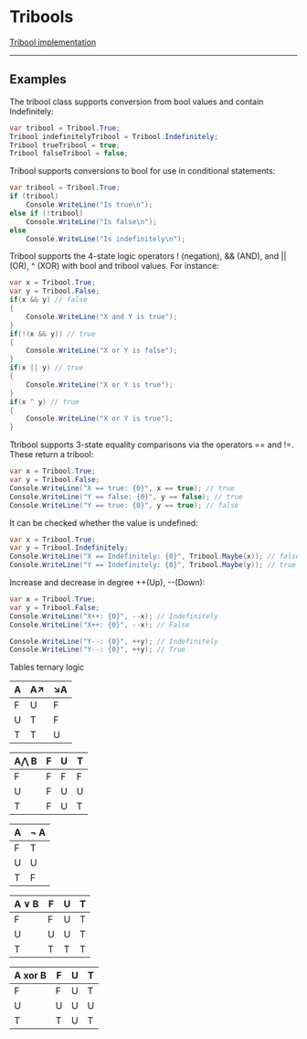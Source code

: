 # Tribools

[Tribool implementation](https://en.wikipedia.org/wiki/Three-valued_logic)
***
## Examples
The tribool class supports conversion from bool values and contain Indefinitely:
```C#
var tribool = Tribool.True;
Tribool indefinitelyTribool = Tribool.Indefinitely;
Tribool trueTribool = true;
Tribool falseTribool = false;
```
Tribool supports conversions to bool for use in conditional statements:
```C#
var tribool = Tribool.True;
if (tribool)
    Console.WriteLine("Is true\n");
else if (!tribool)
    Console.WriteLine("Is false\n");
else
    Console.WriteLine("Is indefinitely\n");
```
Tribool supports the 4-state logic operators ! (negation), && (AND), and || (OR), ^ (XOR) with bool and tribool values. For instance:

```C#
var x = Tribool.True;
var y = Tribool.False;
if(x && y) // false
{
    Console.WriteLine("X and Y is true");
}
if(!(x && y)) // true
{
    Console.WriteLine("X or Y is false");
}
if(x || y) // true
{
    Console.WriteLine("X or Y is true");
}
if(x ^ y) // true
{
    Console.WriteLine("X or Y is true");
}
```
Ttribool supports 3-state equality comparisons via the operators == and !=. These return a tribool:
```C#
var x = Tribool.True;
var y = Tribool.False;
Console.WriteLine("X == true: {0}", x == true); // true
Console.WriteLine("Y == false: {0}", y == false); // true
Console.WriteLine("Y == true: {0}", y == true); // false
```
It can be checked whether the value is undefined:
```C#
var x = Tribool.True;
var y = Tribool.Indefinitely;
Console.WriteLine("X == Indefinitely: {0}", Tribool.Maybe(x)); // false
Console.WriteLine("Y == Indefinitely: {0}", Tribool.Maybe(y)); // true
```
Increase and decrease in degree ++(Up), --(Down):
```C#
var x = Tribool.True;
var y = Tribool.False;
Console.WriteLine("X++: {0}", --x); // Indefinitely
Console.WriteLine("X++: {0}", --x); // False

Console.WriteLine("Y--: {0}", ++y); // Indefinitely
Console.WriteLine("Y--: {0}", ++y); // True
```

Tables ternary logic

| A | A↗ | ↘A |
|---|----|----|
| F | U  | F  |
| U | T  | F  |
| T | T  | U  |

| A⋀ B | F | U | T |
|------|---|---|---|
| F    | F | F | F |
| U    | F | U | U |
| T    | F | U | T |

A     | ¬ A
-------- | ---
F | T
U    | U
T     | F

| A ∨ B | F | U | T |
|-------|---|---|---|
| F     | F | U | T |
| U     | U | U | T |
| T     | T | T | T |
 
| A xor B | F | U | T |
|------|---|---|---|
| F    | F | U | T |
| U    | U | U | U |
| T    | T | U | T |
